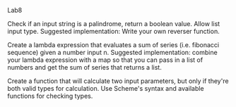  Lab8


Check if an input string is a palindrome, return a boolean value. Allow list input type. Suggested implementation: Write your own reverser function.




Create a lambda expression that evaluates a sum of series (i.e. fibonacci sequence) given a number input n. Suggested implementation: combine your lambda expression with a map so that you can pass in a list of numbers and get the sum of series that returns a list.



Create a function that will calculate two input parameters, but only if they're both valid types for calculation. Use Scheme's syntax and available functions for checking types.
